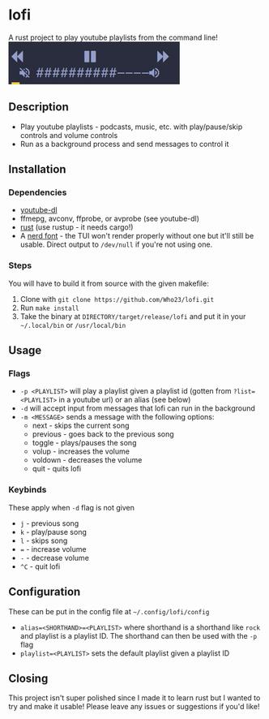 # lofi
A rust project to play youtube playlists from the command line!
![a small interface](.github/sample.png)

## Description
- Play youtube playlists - podcasts, music, etc. with play/pause/skip controls and volume controls
- Run as a background process and send messages to control it
  
## Installation

### Dependencies
- [youtube-dl](https://github.com/ytdl-org/youtube-dl)
- ffmepg, avconv, ffprobe, or avprobe (see youtube-dl)
- [rust](https://www.rust-lang.org/tools/install) (use rustup - it needs cargo!)
- A [nerd font](https://github.com/ryanoasis/nerd-fonts) - the TUI won't render properly without one but it'll still be usable. Direct output to `/dev/null` if you're not using one.


### Steps
You will have to build it from source with the given makefile:
1. Clone with `git clone https://github.com/Who23/lofi.git`
2. Run `make install`
3. Take the binary at `DIRECTORY/target/release/lofi` and put it in your `~/.local/bin` or `/usr/local/bin`

## Usage
### Flags
- `-p <PLAYLIST>` will play a playlist given a playlist id (gotten from `?list=<PLAYLIST>` in a youtube url) or an alias (see below)
- `-d` will accept input from messages that lofi can run in the background
- `-m <MESSAGE>` sends a message with the following options: 
  - next - skips the current song
  - previous - goes back to the previous song
  - toggle - plays/pauses the song
  - volup - increases the volume
  - voldown - decreases the volume
  - quit - quits lofi
  
### Keybinds
These apply when `-d` flag is not given
- `j` - previous song
- `k` - play/pause song
- `l` - skips song
- `=` - increase volume
- `-` - decrease volume
- `^C` - quit lofi

## Configuration
These can be put in the config file at `~/.config/lofi/config`
- `alias=<SHORTHAND>=<PLAYLIST>` where shorthand is a shorthand like `rock` and playlist is a playlist ID. The shorthand can then be used with the `-p` flag
- `playlist=<PLAYLIST>` sets the default playlist given a playlist ID

## Closing
This project isn't super polished since I made it to learn rust but I wanted to try and make it usable! Please leave any issues or suggestions if you'd like!

